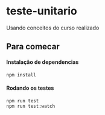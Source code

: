 # teste-unitario

Usando conceitos do curso realizado

## Para comecar

#### Instalação de dependencias
    npm install 
    
#### Rodando os testes
    npm run test 
    npm run test:watch
